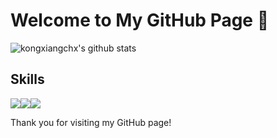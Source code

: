# Welcome to My GitHub Page :sparkling_heart:

![kongxiangchx's github stats](https://github-readme-stats.vercel.app/api?username=kongxiangchx&show_icons=true&theme=dracula)

## Skills
![](https://img.shields.io/badge/C%2B%2B-00599C?style=for-the-badge&logo=c%2B%2B&logoColor=white)![](https://img.shields.io/badge/Java-ED8B00?style=for-the-badge&logo=openjdk&logoColor=white)![](https://img.shields.io/badge/Python-3776AB?style=for-the-badge&logo=python&logoColor=white)

Thank you for visiting my GitHub page!
